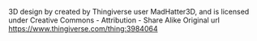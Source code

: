 3D design by created by Thingiverse user MadHatter3D, and is licensed under Creative Commons - Attribution - Share Alike
Original url https://www.thingiverse.com/thing:3984064
